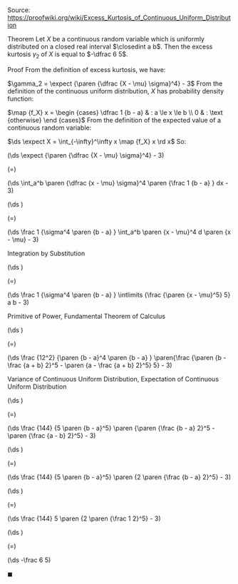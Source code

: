# 

Source: https://proofwiki.org/wiki/Excess_Kurtosis_of_Continuous_Uniform_Distribution

Theorem
Let $X$ be a continuous random variable which is uniformly distributed on a closed real interval $\closedint a b$. 
Then the excess kurtosis $\gamma_2$ of $X$ is equal to $-\dfrac 6 5$.


Proof
From the definition of excess kurtosis, we have: 

$\gamma_2 = \expect {\paren {\dfrac {X - \mu} \sigma}^4} - 3$
From the definition of the continuous uniform distribution, $X$ has probability density function: 

$\map {f_X} x = \begin {cases} \dfrac 1 {b - a} & : a \le x \le b \\ 0 & : \text {otherwise} \end {cases}$
From the definition of the expected value of a continuous random variable: 

$\ds \expect X = \int_{-\infty}^\infty x \map {f_X} x \rd x$
So:














\(\ds \expect {\paren {\dfrac {X - \mu} \sigma}^4} - 3\)

\(=\)







\(\ds \int_a^b \paren {\dfrac {x - \mu} \sigma}^4 \paren {\frac 1 {b - a} } dx - 3\)




















\(\ds \)

\(=\)







\(\ds \frac 1 {\sigma^4 \paren {b - a} } \int_a^b \paren {x - \mu}^4  d \paren {x - \mu} - 3\)





Integration by Substitution














\(\ds \)

\(=\)







\(\ds \frac 1 {\sigma^4 \paren {b - a} } \intlimits {\frac {\paren {x - \mu}^5} 5} a b - 3\)





Primitive of Power, Fundamental Theorem of Calculus














\(\ds \)

\(=\)







\(\ds \frac {12^2} {\paren {b - a}^4 \paren {b - a} } \paren{\frac {\paren {b - \frac {a + b} 2}^5 - \paren {a - \frac {a + b} 2}^5} 5} - 3\)





Variance of Continuous Uniform Distribution, Expectation of Continuous Uniform Distribution














\(\ds \)

\(=\)







\(\ds \frac {144} {5 \paren {b - a}^5} \paren {\paren {\frac {b - a} 2}^5 - \paren {\frac {a - b} 2}^5} - 3\)




















\(\ds \)

\(=\)







\(\ds \frac {144} {5 \paren {b - a}^5} \paren {2 \paren {\frac {b - a} 2}^5} - 3\)




















\(\ds \)

\(=\)







\(\ds \frac {144} 5 \paren {2 \paren {\frac 1 2}^5} - 3\)




















\(\ds \)

\(=\)







\(\ds -\frac 6 5\)









$\blacksquare$





